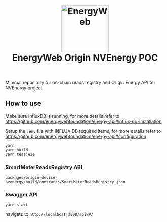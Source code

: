 <h1 align="center">
  <br>
  <a href="https://www.energyweb.org/"><img src="https://www.energyweb.org/wp-content/uploads/2019/04/logo-brand.png" alt="EnergyWeb" width="150"></a>
  <br>
  EnergyWeb Origin NVEnergy POC
  <br>
  <br>
</h1>

Minimal repository for on-chain reads registry and Origin Energy API for NVEnergy project

## How to use

Make sure InfluxDB is running, for more details refer to https://github.com/energywebfoundation/energy-api#influx-db-installation

Setup the `.env` file with INFLUX DB required items, for more details refer to https://github.com/energywebfoundation/energy-api#configuration

```
yarn
yarn build
yarn test:e2e
```

### SmartMeterReadsRegistry ABI

`packages/origin-device-nvenergy/build/contracts/SmartMeterReadsRegistry.json`

### Swagger API

`yarn start`

navigate to `http://localhost:3000/api/#/`
